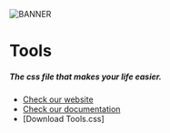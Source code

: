 ![BANNER](https://i.ibb.co/fSRkFYY/banner.png)

# Tools
##### The css file that makes your life easier.
+ [Check our website](https://tools-css.com)
+ [Check our documentation](https://tools-css.com/doc.html)
+ [Download Tools.css]
